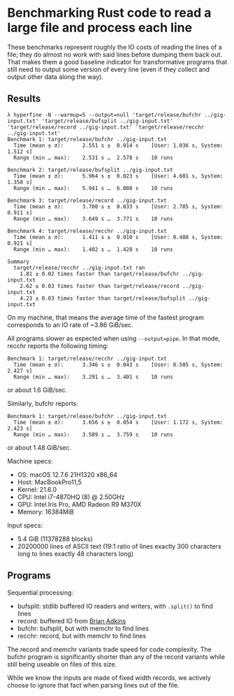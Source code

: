 # Benchmarking Rust code to read a large file and process each line

These benchmarks represent roughly the IO costs of reading the lines of a file;
they do almost no work with said lines before dumping them back out. That makes
them a good baseline indicator for transformative programs that still need to
output some version of every line (even if they collect and output other data
along the way).

## Results

```
λ hyperfine -N --warmup=5 --output=null 'target/release/bufchr ../gig-input.txt' 'target/release/bufsplit ../gig-input.txt' 'target/release/record ../gig-input.txt' 'target/release/recchr ../gig-input.txt'
Benchmark 1: target/release/bufchr ../gig-input.txt
  Time (mean ± σ):      2.551 s ±  0.014 s    [User: 1.036 s, System: 1.512 s]
  Range (min … max):    2.531 s …  2.578 s    10 runs

Benchmark 2: target/release/bufsplit ../gig-input.txt
  Time (mean ± σ):      5.964 s ±  0.023 s    [User: 4.601 s, System: 1.358 s]
  Range (min … max):    5.941 s …  6.008 s    10 runs

Benchmark 3: target/release/record ../gig-input.txt
  Time (mean ± σ):      3.700 s ±  0.033 s    [User: 2.785 s, System: 0.911 s]
  Range (min … max):    3.649 s …  3.771 s    10 runs

Benchmark 4: target/release/recchr ../gig-input.txt
  Time (mean ± σ):      1.411 s ±  0.010 s    [User: 0.488 s, System: 0.921 s]
  Range (min … max):    1.402 s …  1.428 s    10 runs

Summary
  target/release/recchr ../gig-input.txt ran
    1.81 ± 0.02 times faster than target/release/bufchr ../gig-input.txt
    2.62 ± 0.03 times faster than target/release/record ../gig-input.txt
    4.23 ± 0.03 times faster than target/release/bufsplit ../gig-input.txt
```

On my machine, that means the average time of the fastest program corresponds to
an IO rate of ~3.86 GiB/sec.

All programs slower as expected when using `--output=pipe`. In that mode,
recchr reports the following timing:

```
Benchmark 1: target/release/recchr ../gig-input.txt
  Time (mean ± σ):      3.346 s ±  0.043 s    [User: 0.585 s, System: 2.427 s]
  Range (min … max):    3.291 s …  3.401 s    10 runs
```

or about 1.6 GiB/sec.

Similarly, bufchr reports:

```
Benchmark 1: target/release/bufchr ../gig-input.txt
  Time (mean ± σ):      3.656 s ±  0.054 s    [User: 1.172 s, System: 2.423 s]
  Range (min … max):    3.589 s …  3.759 s    10 runs
```

or about 1.48 GiB/sec.

Machine specs:
- OS: macOS 12.7.6 21H1320 x86_64
- Host: MacBookPro11,5
- Kernel: 21.6.0
- CPU: Intel i7-4870HQ (8) @ 2.50GHz
- GPU: Intel Iris Pro, AMD Radeon R9 M370X
- Memory: 16384MiB

Input specs:
- 5.4 GiB (11378288 blocks)
- 20200000 lines of ASCII text (19:1 ratio of lines exactly 300 characters long
  to lines exactly 48 characters long)

## Programs

Sequential processing:

- bufsplit: stdlib buffered IO readers and writers, with `.split()` to find
  lines
- record: buffered IO from [Brian Adkins](https://github.com/lojic)
- bufchr: bufsplit, but with memchr to find lines
- recchr: record, but with memchr to find lines

The record and memchr variants trade speed for code complexity. The bufchr
program is significantly shorter than any of the record variants while still
being useable on files of this size.

While we know the inputs are made of fixed width records, we actively choose to
ignore that fact when parsing lines out of the file.
